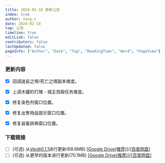 ```yaml
---
title: 2024-02-18 更新公告
index: true
author: Vang-z
date: 2024-02-18
tag: 公告
timeline: true
editLink: false
contributors: false
lastUpdated: false
pageInfo: ["Author", "Date", "Tag", "ReadingTime", "Word", "PageView"]
---
```


### 更新内容
- [x] 回调<a>迷妄之塔/死亡之塔</a>副本难度。
- [x] 上调<a>木罐的打赌 - 城主宫殿</a>任务难度。
- [x] 修复<a>染色剂窗口</a>位置。
- [x] 修复<a>出售物品提示窗口</a>位置。
- [x] 修复<a>装备辞典窗口</a>位置。


### 下载链接
- [ ] <a>(可选)</a> 从<a>Ver@0.1.1</a>进行更新(68.6MB) <a>[[Google Drive(推荐)]](https://drive.google.com/file/d/1nEROnLg08DSVc8r9SubY3Xeba77_DuEc/view?usp=sharing)</a>/<a>[[百度网盘]](https://pan.baidu.com/s/1TmyoVo3wYSj42iBtwFloaA?pwd=e45g)</a>
- [ ] <a>(可选)</a> 从<a>更早的版本</a>进行更新(70.1MB) <a>[[Google Drive(推荐)]](https://drive.google.com/file/d/1Uei8N-9uR_jLjn2UngCZ26Ruf5POuB8M/view?usp=sharing)</a>/<a>[[百度网盘]](https://pan.baidu.com/s/1B9Tu29kIj0EqY66xojMq8g?pwd=mvbh)</a>
